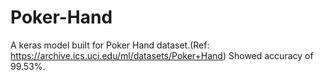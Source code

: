 # Poker-Hand
A keras model built for Poker Hand dataset.(Ref: https://archive.ics.uci.edu/ml/datasets/Poker+Hand)
Showed accuracy of 99.53%.
